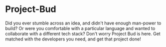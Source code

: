 # Project-Bud

Did you ever stumble across an idea, and didn't have enough man-power to build? 
Or were you comfortable with a particular language and wanted to collaborate with a different tech stack? Don't worry Project Bud is here. 
Get matched with the developers you need, and get that project done!

